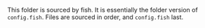 This folder is sourced by fish.
It is essentially the folder version of `config.fish`.
Files are sourced in order, and `config.fish` last.